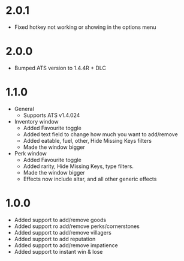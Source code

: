 # 2.0.1
- Fixed hotkey not working or showing in the options menu

# 2.0.0
- Bumped ATS version to 1.4.4R + DLC


# 1.1.0
- General
  - Supports ATS v1.4.024
- Inventory window
  - Added Favourite toggle 
  - Added text field to change how much you want to add/remove
  - Added eatable, fuel, other, Hide Missing Keys filters
  - Made the window bigger
- Perk window
  - Added Favourite toggle
  - Added rarity, Hide Missing Keys, type filters.
  - Made the window bigger
  - Effects now include altar, and all other generic effects

# 1.0.0
- Added support to add/remove goods
- Added support ro add/remove perks/cornerstones
- Added support to add/remove villagers
- Added support to add reputation
- Added support to add/remove impatience
- Added support to instant win & lose